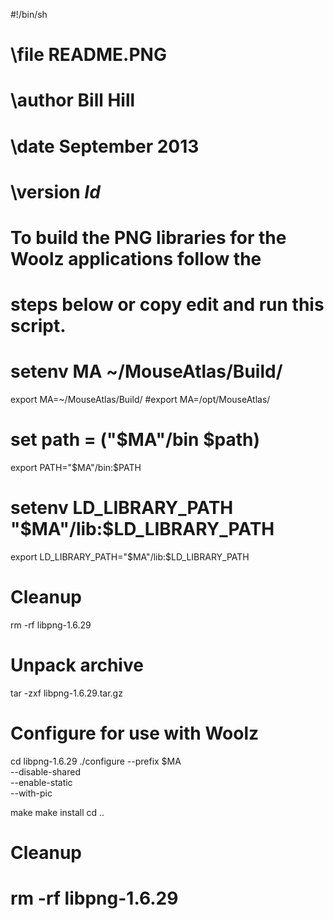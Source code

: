#!/bin/sh
# \file         README.PNG
# \author       Bill Hill
# \date         September 2013
# \version      $Id$
#
# To build the PNG libraries for the Woolz applications follow the
# steps below or copy edit and run this script.

# setenv MA ~/MouseAtlas/Build/
export MA=~/MouseAtlas/Build/
#export MA=/opt/MouseAtlas/
# set path = ("$MA"/bin $path)
export PATH="$MA"/bin:$PATH
# setenv LD_LIBRARY_PATH "$MA"/lib:$LD_LIBRARY_PATH
export LD_LIBRARY_PATH="$MA"/lib:$LD_LIBRARY_PATH

# Cleanup
rm -rf libpng-1.6.29

# Unpack archive
tar -zxf libpng-1.6.29.tar.gz

# Configure for use with Woolz
cd libpng-1.6.29
./configure --prefix $MA \
            --disable-shared \
	    --enable-static \
	    --with-pic

make
make install
cd ..

# Cleanup
# rm -rf libpng-1.6.29

